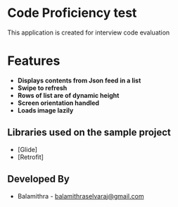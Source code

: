 # Code Proficiency test

This application is created for interview code evaluation

# Features 
 
 * **Displays contents from Json feed in a list**
 * **Swipe to refresh**
 * **Rows of list are of dynamic height**
 * **Screen orientation handled**
 * **Loads image lazily**

 
Libraries used on the sample project
------------------------------------

* [Glide]
* [Retrofit]


Developed By
------------

* Balamithra  - <balamithraselvaraj@gmail.com>
